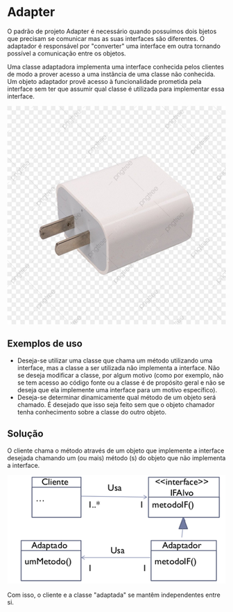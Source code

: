 # Adapter
O padrão de projeto Adapter é necessário quando possuímos dois bjetos que precisam se comunicar mas as suas interfaces são diferentes. O adaptador é responsável por "converter" uma interface
em outra tornando possível a comunicação entre os objetos.

Uma classe adaptadora implementa uma interface conhecida pelos clientes de modo a prover acesso a uma instância de uma classe não conhecida. Um objeto adaptador provê acesso à funcionalidade prometida pela interface sem ter que assumir qual classe é utilizada para implementar essa interface.

![adapter](adapter.jpg)

## Exemplos de uso
- Deseja-se utilizar uma classe que chama um método utilizando uma interface, mas a classe a ser utilizada não implementa a interface. Não se deseja modificar a classe, por algum motivo (como por exemplo, não se tem acesso ao código fonte ou a classe é de propósito geral e não se deseja que ela implemente uma interface para um motivo específico).
- Deseja-se determinar dinamicamente qual método de um objeto será chamado. É desejado que isso seja feito sem que o objeto chamador tenha conhecimento sobre a classe do outro objeto.

## Solução
O cliente chama o método através de um objeto que implemente a interface desejada chamando um (ou mais) método (s) do objeto que não implementa a interface.

![diagrama_classes](diagrama_classes.png)

Com isso, o cliente e a classe "adaptada" se mantêm independentes entre si.